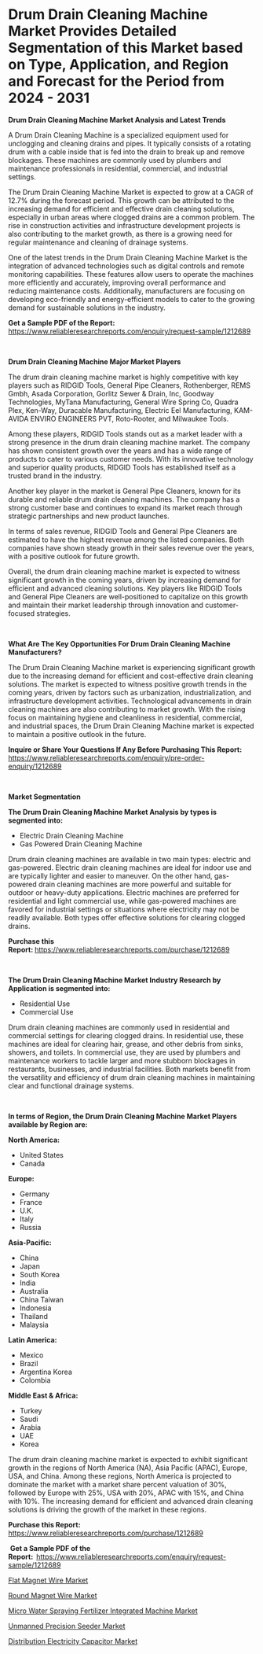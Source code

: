 <p><h1>Drum Drain Cleaning Machine Market Provides Detailed Segmentation of this Market based on Type, Application, and Region and Forecast for the Period from 2024 - 2031</h1></p><p><strong>Drum Drain Cleaning Machine Market Analysis and Latest Trends</strong></p>
<p><p>A Drum Drain Cleaning Machine is a specialized equipment used for unclogging and cleaning drains and pipes. It typically consists of a rotating drum with a cable inside that is fed into the drain to break up and remove blockages. These machines are commonly used by plumbers and maintenance professionals in residential, commercial, and industrial settings.</p><p>The Drum Drain Cleaning Machine Market is expected to grow at a CAGR of 12.7% during the forecast period. This growth can be attributed to the increasing demand for efficient and effective drain cleaning solutions, especially in urban areas where clogged drains are a common problem. The rise in construction activities and infrastructure development projects is also contributing to the market growth, as there is a growing need for regular maintenance and cleaning of drainage systems.</p><p>One of the latest trends in the Drum Drain Cleaning Machine Market is the integration of advanced technologies such as digital controls and remote monitoring capabilities. These features allow users to operate the machines more efficiently and accurately, improving overall performance and reducing maintenance costs. Additionally, manufacturers are focusing on developing eco-friendly and energy-efficient models to cater to the growing demand for sustainable solutions in the industry.</p></p>
<p><strong>Get a Sample PDF of the Report:&nbsp;</strong> <a href="https://www.reliableresearchreports.com/enquiry/request-sample/1212689">https://www.reliableresearchreports.com/enquiry/request-sample/1212689</a></p>
<p>&nbsp;</p>
<p><strong>Drum Drain Cleaning Machine Major Market Players</strong></p>
<p><p>The drum drain cleaning machine market is highly competitive with key players such as RIDGID Tools, General Pipe Cleaners, Rothenberger, REMS Gmbh, Asada Corporation, Gorlitz Sewer & Drain, Inc, Goodway Technologies, MyTana Manufacturing, General Wire Spring Co, Quadra Plex, Ken-Way, Duracable Manufacturing, Electric Eel Manufacturing, KAM-AVIDA ENVIRO ENGINEERS PVT, Roto-Rooter, and Milwaukee Tools.</p><p>Among these players, RIDGID Tools stands out as a market leader with a strong presence in the drum drain cleaning machine market. The company has shown consistent growth over the years and has a wide range of products to cater to various customer needs. With its innovative technology and superior quality products, RIDGID Tools has established itself as a trusted brand in the industry.</p><p>Another key player in the market is General Pipe Cleaners, known for its durable and reliable drum drain cleaning machines. The company has a strong customer base and continues to expand its market reach through strategic partnerships and new product launches.</p><p>In terms of sales revenue, RIDGID Tools and General Pipe Cleaners are estimated to have the highest revenue among the listed companies. Both companies have shown steady growth in their sales revenue over the years, with a positive outlook for future growth.</p><p>Overall, the drum drain cleaning machine market is expected to witness significant growth in the coming years, driven by increasing demand for efficient and advanced cleaning solutions. Key players like RIDGID Tools and General Pipe Cleaners are well-positioned to capitalize on this growth and maintain their market leadership through innovation and customer-focused strategies.</p></p>
<p>&nbsp;</p>
<p><strong>What Are The Key Opportunities For Drum Drain Cleaning Machine Manufacturers?</strong></p>
<p><p>The Drum Drain Cleaning Machine market is experiencing significant growth due to the increasing demand for efficient and cost-effective drain cleaning solutions. The market is expected to witness positive growth trends in the coming years, driven by factors such as urbanization, industrialization, and infrastructure development activities. Technological advancements in drain cleaning machines are also contributing to market growth. With the rising focus on maintaining hygiene and cleanliness in residential, commercial, and industrial spaces, the Drum Drain Cleaning Machine market is expected to maintain a positive outlook in the future.</p></p>
<p><strong>Inquire or Share Your Questions If Any Before Purchasing This Report:</strong> <a href="https://www.reliableresearchreports.com/enquiry/pre-order-enquiry/1212689">https://www.reliableresearchreports.com/enquiry/pre-order-enquiry/1212689</a></p>
<p>&nbsp;</p>
<p><strong>Market Segmentation</strong></p>
<p><strong>The Drum Drain Cleaning Machine Market Analysis by types is segmented into:</strong></p>
<p><ul><li>Electric Drain Cleaning Machine</li><li>Gas Powered Drain Cleaning Machine</li></ul></p>
<p><p>Drum drain cleaning machines are available in two main types: electric and gas-powered. Electric drain cleaning machines are ideal for indoor use and are typically lighter and easier to maneuver. On the other hand, gas-powered drain cleaning machines are more powerful and suitable for outdoor or heavy-duty applications. Electric machines are preferred for residential and light commercial use, while gas-powered machines are favored for industrial settings or situations where electricity may not be readily available. Both types offer effective solutions for clearing clogged drains.</p></p>
<p><strong>Purchase this Report:&nbsp;</strong><a href="https://www.reliableresearchreports.com/purchase/1212689">https://www.reliableresearchreports.com/purchase/1212689</a></p>
<p>&nbsp;</p>
<p><strong>The Drum Drain Cleaning Machine Market Industry Research by Application is segmented into:</strong></p>
<p><ul><li>Residential Use</li><li>Commercial Use</li></ul></p>
<p><p>Drum drain cleaning machines are commonly used in residential and commercial settings for clearing clogged drains. In residential use, these machines are ideal for clearing hair, grease, and other debris from sinks, showers, and toilets. In commercial use, they are used by plumbers and maintenance workers to tackle larger and more stubborn blockages in restaurants, businesses, and industrial facilities. Both markets benefit from the versatility and efficiency of drum drain cleaning machines in maintaining clear and functional drainage systems.</p></p>
<p>&nbsp;</p>
<p><strong>In terms of Region, the Drum Drain Cleaning Machine Market Players available by Region are:</strong></p>
<p>
    <p> <strong> North America: </strong>
        <ul>
            <li>United States</li>
            <li>Canada</li>
        </ul>
        </p> 
    <p> <strong> Europe: </strong>
        <ul>
            <li>Germany</li>
            <li>France</li>
            <li>U.K.</li>
            <li>Italy</li>
            <li>Russia</li>
        </ul>
        </p> 
    <p> <strong> Asia-Pacific: </strong>
        <ul>
            <li>China</li>
            <li>Japan</li>
            <li>South Korea</li>
            <li>India</li>
            <li>Australia</li>
            <li>China Taiwan</li>
            <li>Indonesia</li>
            <li>Thailand</li>
            <li>Malaysia</li>
        </ul>
        </p> 
    <p> <strong> Latin America: </strong>
        <ul>
            <li>Mexico</li>
            <li>Brazil</li>
            <li>Argentina Korea</li>
            <li>Colombia</li>
        </ul>
        </p> 
    <p> <strong> Middle East & Africa: </strong>
        <ul>
            <li>Turkey</li>
            <li>Saudi</li>
            <li>Arabia</li>
            <li>UAE</li>
            <li>Korea</li>
        </ul>
    </p>
    </p>
<p><p>The drum drain cleaning machine market is expected to exhibit significant growth in the regions of North America (NA), Asia Pacific (APAC), Europe, USA, and China. Among these regions, North America is projected to dominate the market with a market share percent valuation of 30%, followed by Europe with 25%, USA with 20%, APAC with 15%, and China with 10%. The increasing demand for efficient and advanced drain cleaning solutions is driving the growth of the market in these regions.</p></p>
<p><strong>Purchase this Report: </strong><a href="https://www.reliableresearchreports.com/purchase/1212689">https://www.reliableresearchreports.com/purchase/1212689</a></p>
<p>&nbsp;<strong>Get a Sample PDF of the Report:&nbsp;&nbsp;</strong><a href="https://www.reliableresearchreports.com/enquiry/request-sample/1212689">https://www.reliableresearchreports.com/enquiry/request-sample/1212689</a></p>
<p><strong></strong></p>
<p><p><a href="https://github.com/prosalinda88/Market-Research-Report-List-3/blob/main/flat-magnet-wire-market.md">Flat Magnet Wire Market</a></p><p><a href="https://github.com/NorbertYates/Market-Research-Report-List-3/blob/main/round-magnet-wire-market.md">Round Magnet Wire Market</a></p><p><a href="https://issuu.com/reportprime-2/docs/micro-water-spraying-fertilizer-integrated-machine">Micro Water Spraying Fertilizer Integrated Machine Market</a></p><p><a href="https://issuu.com/reportprime-2/docs/unmanned-precision-seeder-market-size-2030.pptx">Unmanned Precision Seeder Market</a></p><p><a href="https://github.com/nancykennedykellievqfqt2/Market-Research-Report-List-1/blob/main/distribution-electricity-capacitor-market.md">Distribution Electricity Capacitor Market</a></p></p>